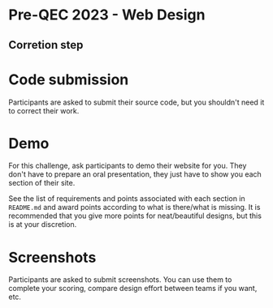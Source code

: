 # Pre-QEC 2023 - Web Design

## Corretion step
# Code submission
Participants are asked to submit their source code, but you shouldn't need it to correct their work.

# Demo
For this challenge, ask participants to demo their website for you. They don't have to prepare an oral presentation, they just have to show you each section of their site.

See the list of requirements and points associated with each section in `README.md` and award points according to what is there/what is missing. It is recommended that you give more points for neat/beautiful designs, but this is at your discretion.

# Screenshots
Participants are asked to submit screenshots. You can use them to complete your scoring, compare design effort between teams if you want, etc.
